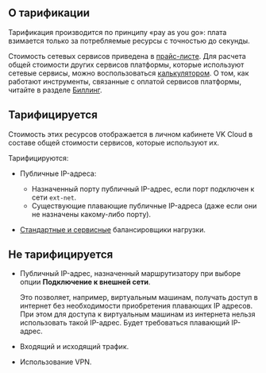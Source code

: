 ## О тарификации

Тарификация производится по принципу «pay as you go»: плата взимается только за потребляемые ресурсы с точностью до секунды.

Стоимость сетевых сервисов приведена в [прайс-листе](https://cloud.vk.com/pricelist). Для расчета общей стоимости других сервисов платформы, которые используют сетевые сервисы, можно воспользоваться [калькулятором](https://cloud.vk.com/pricing). О том, как работают инструменты, связанные с оплатой сервисов платформы, читайте в разделе [Биллинг](../../../intro/billing).

## Тарифицируется

Стоимость этих ресурсов отображается в личном кабинете VK Cloud в составе общей стоимости сервисов, которые используют их.

Тарифицируются:

- Публичные IP-адреса:
  - Назначенный порту публичный IP-адрес, если порт подключен к сети `ext-net`.
  - Существующие плавающие публичные IP-адреса (даже если они не назначены какому-либо порту).

- [Стандартные и сервисные](../concepts/load-balancer#tipy_balansirovshchikov_nagruzki) балансировщики нагрузки.

## Не тарифицируется

- Публичный IP-адрес, назначенный маршрутизатору при выборе опции **Подключение к внешней сети**.

  Это позволяет, например, виртуальным машинам, получать доступ в интернет без необходимости приобретения плавающих IP адресов.
  При этом для доступа к виртуальным машинам из интернета нельзя использовать такой IP-адрес. Будет требоваться плавающий IP-адрес.

- Входящий и исходящий трафик.
- Использование VPN.
